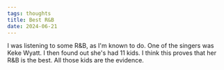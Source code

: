 ```yaml
---
tags: thoughts
title: Best R&B
date: 2024-06-21
---
```


I was listening to some R&B, as I'm known to do. One of the singers was Keke Wyatt. I then found out she's had 11 kids. I think this proves that her R&B is the best. All those kids are the evidence.
